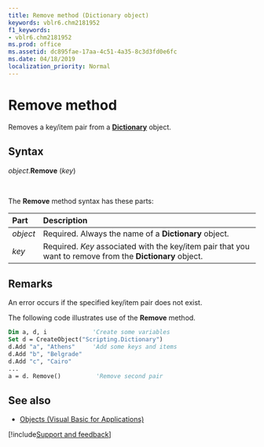 ```yaml
---
title: Remove method (Dictionary object)
keywords: vblr6.chm2181952
f1_keywords:
- vblr6.chm2181952
ms.prod: office
ms.assetid: dc895fae-17aa-4c51-4a35-8c3d3fd0e6fc
ms.date: 04/18/2019
localization_priority: Normal
---
```



# Remove method

Removes a key/item pair from a **[Dictionary](dictionary-object.md)** object.

## Syntax

_object_.**Remove** (_key_)

<br/>

The **Remove** method syntax has these parts:

|Part|Description|
|:-----|:-----|
| _object_|Required. Always the name of a **Dictionary** object.|
| _key_|Required. _Key_ associated with the key/item pair that you want to remove from the **Dictionary** object.|

## Remarks

An error occurs if the specified key/item pair does not exist.

The following code illustrates use of the **Remove** method.

```vb
Dim a, d, i             'Create some variables
Set d = CreateObject("Scripting.Dictionary")
d.Add "a", "Athens"     'Add some keys and items
d.Add "b", "Belgrade"
d.Add "c", "Cairo"
...
a = d. Remove()          'Remove second pair

```

## See also

- [Objects (Visual Basic for Applications)](../objects-visual-basic-for-applications.md)

[!include[Support and feedback](~/includes/feedback-boilerplate.md)]